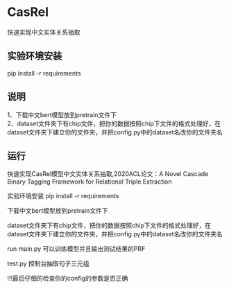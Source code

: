 # CasRel

快速实现中文实体关系抽取

## 实验环境安装 
pip install -r requirements

## 说明
1、下载中文bert模型放到pretrain文件下  
2、dataset文件夹下有chip文件，把你的数据按照chip下文件的格式处理好，在dataset文件夹下建立你的文件夹，并把config.py中的dataset名改你的文件夹名

## 运行

快速实现CasRel模型中文实体关系抽取,2020ACL论文：A Novel Cascade Binary Tagging Framework for Relational Triple Extraction


实验环境安装 pip install -r requirements


下载中文bert模型放到pretrain文件下


dataset文件夹下有chip文件，把你的数据按照chip下文件的格式处理好，在dataset文件夹下建立你的文件夹，并把config.py中的dataset名改你的文件夹名


run main.py 可以训练模型并且输出测试结果的PRF


test.py 控制台抽取句子三元组

!!!最后仔细的检查你的config的参数是否正确

